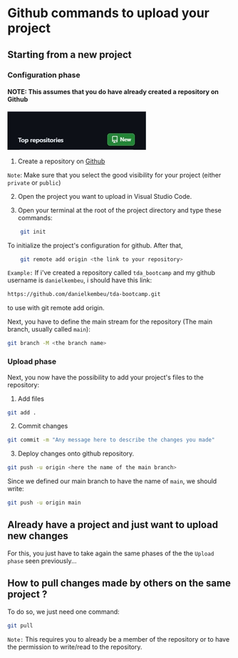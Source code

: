 # Github commands to upload your project

## Starting from a new project

### Configuration phase

#### NOTE: This assumes that you do have already created a repository on Github

![Github: Create a new repository](https://github.com/danielkembeu/tda_bootcamp/blob/main/web3/html/gh.jpg)

1. Create a repository on [Github](https://github.com/)

`Note`: Make sure that you select the good visibility for your project (either ``private`` or ``public``)

2. Open the project you want to upload in Visual Studio Code.

3. Open your terminal at the root of the project directory and type these commands:

```bash
    git init
```

To initialize the project's configuration for github. After that,

```bash
    git remote add origin <the link to your repository>
```

`Example:` If i've created a repository called ``tda_bootcamp`` and my github username is ``danielkembeu``, i should have this link:

```bash
https://github.com/danielkembeu/tda-bootcamp.git
```

to use with git remote add origin.

Next, you have to define the main stream for the repository (The main branch, usually called ``main``):

```bash
git branch -M <the branch name>
```

### Upload phase

Next, you now have the possibility to add your project's files to the repository:

1. Add files

```bash
git add .
```

2. Commit changes

```bash
git commit -m "Any message here to describe the changes you made"
```

3. Deploy changes onto github repository.

```bash
git push -u origin <here the name of the main branch>
```

Since we defined our main branch to have the name of ``main``, we should write:

```bash
git push -u origin main
```

## Already have a project and just want to upload new changes

For this, you just have to take again the same phases of the the ``Upload phase`` seen previously...

## How to pull changes made by others on the same project ?

To do so, we just need one command:

```bash
git pull
```

`Note:` This requires you to already be a member of the repository or to have the permission to write/read to the repository.
